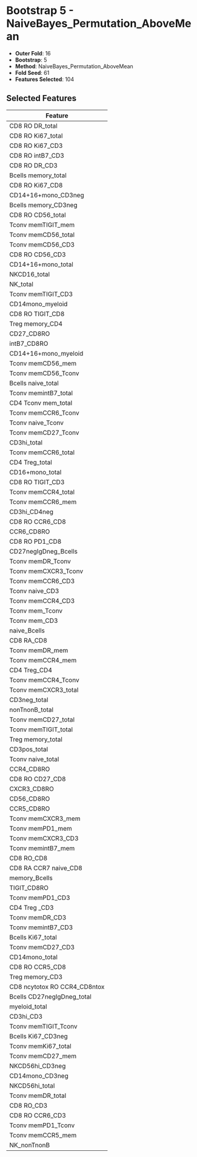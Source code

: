 # Bootstrap 5 - NaiveBayes_Permutation_AboveMean

- **Outer Fold**: 16
- **Bootstrap**: 5
- **Method**: NaiveBayes_Permutation_AboveMean
- **Fold Seed**: 61
- **Features Selected**: 104

## Selected Features

| Feature |
|---------|
| CD8 RO DR_total |
| CD8 RO Ki67_total |
| CD8  RO Ki67_CD3 |
| CD8 RO intB7_CD3 |
| CD8 RO DR_CD3 |
| Bcells memory_total |
| CD8 RO Ki67_CD8 |
| CD14+16+mono_CD3neg |
| Bcells memory_CD3neg |
| CD8 RO CD56_total |
| Tconv memTIGIT_mem |
| Tconv memCD56_total |
| Tconv memCD56_CD3 |
| CD8 RO CD56_CD3 |
| CD14+16+mono_total |
| NKCD16_total |
| NK_total |
| Tconv memTIGIT_CD3 |
| CD14mono_myeloid |
| CD8 RO TIGIT_CD8 |
| Treg memory_CD4 |
| CD27_CD8RO |
| intB7_CD8RO |
| CD14+16+mono_myeloid |
| Tconv memCD56_mem |
| Tconv memCD56_Tconv |
| Bcells naive_total |
| Tconv memintB7_total |
| CD4 Tconv mem_total |
| Tconv memCCR6_Tconv |
| Tconv naive_Tconv |
| Tconv memCD27_Tconv |
| CD3hi_total |
| Tconv memCCR6_total |
| CD4 Treg_total |
| CD16+mono_total |
| CD8 RO TIGIT_CD3 |
| Tconv memCCR4_total |
| Tconv memCCR6_mem |
| CD3hi_CD4neg |
| CD8 RO CCR6_CD8 |
| CCR6_CD8RO |
| CD8 RO PD1_CD8 |
| CD27negIgDneg_Bcells |
| Tconv memDR_Tconv |
| Tconv memCXCR3_Tconv |
| Tconv memCCR6_CD3 |
| Tconv naive_CD3 |
| Tconv memCCR4_CD3 |
| Tconv mem_Tconv |
| Tconv mem_CD3 |
| naive_Bcells |
| CD8 RA_CD8 |
| Tconv memDR_mem |
| Tconv memCCR4_mem |
| CD4 Treg_CD4 |
| Tconv memCCR4_Tconv |
| Tconv memCXCR3_total |
| CD3neg_total |
| nonTnonB_total |
| Tconv memCD27_total |
| Tconv memTIGIT_total |
| Treg memory_total |
| CD3pos_total |
| Tconv naive_total |
| CCR4_CD8RO |
| CD8 RO CD27_CD8 |
| CXCR3_CD8RO |
| CD56_CD8RO |
| CCR5_CD8RO |
| Tconv memCXCR3_mem |
| Tconv memPD1_mem |
| Tconv memCXCR3_CD3 |
| Tconv memintB7_mem |
| CD8 RO_CD8 |
| CD8 RA CCR7 naive_CD8 |
| memory_Bcells |
| TIGIT_CD8RO |
| Tconv memPD1_CD3 |
| CD4 Treg _CD3 |
| Tconv memDR_CD3 |
| Tconv memintB7_CD3 |
| Bcells Ki67_total |
| Tconv memCD27_CD3 |
| CD14mono_total |
| CD8 RO CCR5_CD8 |
| Treg memory_CD3 |
| CD8 ncytotox RO CCR4_CD8ntox |
| Bcells CD27negIgDneg_total |
| myeloid_total |
| CD3hi_CD3 |
| Tconv memTIGIT_Tconv |
| Bcells Ki67_CD3neg |
| Tconv memKi67_total |
| Tconv memCD27_mem |
| NKCD56hi_CD3neg |
| CD14mono_CD3neg |
| NKCD56hi_total |
| Tconv memDR_total |
| CD8 RO_CD3 |
| CD8 RO CCR6_CD3 |
| Tconv memPD1_Tconv |
| Tconv memCCR5_mem |
| NK_nonTnonB |
